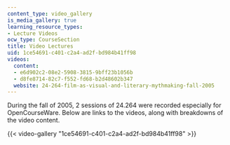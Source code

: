 ```yaml
---
content_type: video_gallery
is_media_gallery: true
learning_resource_types:
- Lecture Videos
ocw_type: CourseSection
title: Video Lectures
uid: 1ce54691-c401-c2a4-ad2f-bd984b41ff98
videos:
  content:
  - e6d902c2-08e2-5908-3815-9bff23b1056b
  - d8fe8714-82c7-f552-fd68-b2d48602b347
  website: 24-264-film-as-visual-and-literary-mythmaking-fall-2005
---
```


During the fall of 2005, 2 sessions of 24.264 were recorded especially for OpenCourseWare. Below are links to the videos, along with breakdowns of the video content.

{{< video-gallery "1ce54691-c401-c2a4-ad2f-bd984b41ff98" >}}

